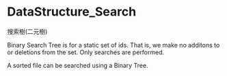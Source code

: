# DataStructure_Search
搜索樹(二元樹)

Binary Search Tree is for a static set of ids. That is, we make no additons to or deletions from the set. Only searches are performed.

A sorted file can be searched using a Binary Tree.


